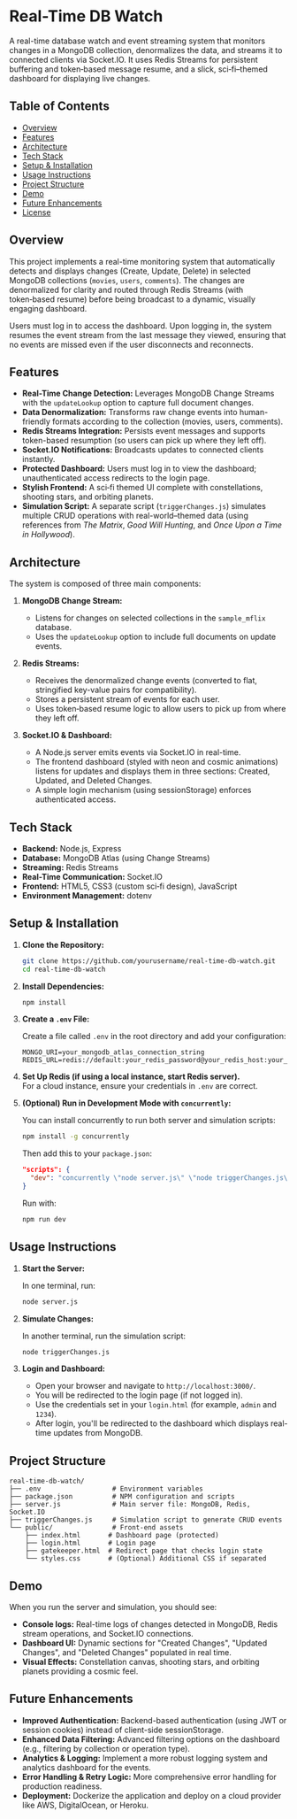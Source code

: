# Real-Time DB Watch

A real-time database watch and event streaming system that monitors changes in a MongoDB collection, denormalizes the data, and streams it to connected clients via Socket.IO. It uses Redis Streams for persistent buffering and token‑based message resume, and a slick, sci‑fi–themed dashboard for displaying live changes.

## Table of Contents

- [Overview](#overview)
- [Features](#features)
- [Architecture](#architecture)
- [Tech Stack](#tech-stack)
- [Setup & Installation](#setup--installation)
- [Usage Instructions](#usage-instructions)
- [Project Structure](#project-structure)
- [Demo](#demo)
- [Future Enhancements](#future-enhancements)
- [License](#license)

## Overview

This project implements a real-time monitoring system that automatically detects and displays changes (Create, Update, Delete) in selected MongoDB collections (`movies`, `users`, `comments`). The changes are denormalized for clarity and routed through Redis Streams (with token‑based resume) before being broadcast to a dynamic, visually engaging dashboard.

Users must log in to access the dashboard. Upon logging in, the system resumes the event stream from the last message they viewed, ensuring that no events are missed even if the user disconnects and reconnects.

## Features

- **Real-Time Change Detection:** Leverages MongoDB Change Streams with the `updateLookup` option to capture full document changes.
- **Data Denormalization:** Transforms raw change events into human-friendly formats according to the collection (movies, users, comments).
- **Redis Streams Integration:** Persists event messages and supports token-based resumption (so users can pick up where they left off).
- **Socket.IO Notifications:** Broadcasts updates to connected clients instantly.
- **Protected Dashboard:** Users must log in to view the dashboard; unauthenticated access redirects to the login page.
- **Stylish Frontend:** A sci‑fi themed UI complete with constellations, shooting stars, and orbiting planets.
- **Simulation Script:** A separate script (`triggerChanges.js`) simulates multiple CRUD operations with real-world–themed data (using references from *The Matrix*, *Good Will Hunting*, and *Once Upon a Time in Hollywood*).

## Architecture

The system is composed of three main components:

1. **MongoDB Change Stream:**  
   - Listens for changes on selected collections in the `sample_mflix` database.
   - Uses the `updateLookup` option to include full documents on update events.

2. **Redis Streams:**  
   - Receives the denormalized change events (converted to flat, stringified key-value pairs for compatibility).
   - Stores a persistent stream of events for each user.
   - Uses token‑based resume logic to allow users to pick up from where they left off.

3. **Socket.IO & Dashboard:**  
   - A Node.js server emits events via Socket.IO in real-time.
   - The frontend dashboard (styled with neon and cosmic animations) listens for updates and displays them in three sections: Created, Updated, and Deleted Changes.
   - A simple login mechanism (using sessionStorage) enforces authenticated access.

## Tech Stack

- **Backend:** Node.js, Express
- **Database:** MongoDB Atlas (using Change Streams)
- **Streaming:** Redis Streams
- **Real-Time Communication:** Socket.IO
- **Frontend:** HTML5, CSS3 (custom sci‑fi design), JavaScript
- **Environment Management:** dotenv

## Setup & Installation

1. **Clone the Repository:**

   ```bash
   git clone https://github.com/yourusername/real-time-db-watch.git
   cd real-time-db-watch
   ```

2. **Install Dependencies:**

   ```bash
   npm install
   ```

3. **Create a `.env` File:**

   Create a file called `.env` in the root directory and add your configuration:

   ```env
   MONGO_URI=your_mongodb_atlas_connection_string
   REDIS_URL=redis://default:your_redis_password@your_redis_host:your_redis_port
   ```

4. **Set Up Redis (if using a local instance, start Redis server).**  
   For a cloud instance, ensure your credentials in `.env` are correct.

5. **(Optional) Run in Development Mode with `concurrently`:**

   You can install concurrently to run both server and simulation scripts:

   ```bash
   npm install -g concurrently
   ```

   Then add this to your `package.json`:

   ```json
   "scripts": {
     "dev": "concurrently \"node server.js\" \"node triggerChanges.js\""
   }
   ```

   Run with:

   ```bash
   npm run dev
   ```

## Usage Instructions

1. **Start the Server:**

   In one terminal, run:

   ```bash
   node server.js
   ```

2. **Simulate Changes:**

   In another terminal, run the simulation script:

   ```bash
   node triggerChanges.js
   ```

3. **Login and Dashboard:**

   - Open your browser and navigate to `http://localhost:3000/`.
   - You will be redirected to the login page (if not logged in).
   - Use the credentials set in your `login.html` (for example, `admin` and `1234`).
   - After login, you'll be redirected to the dashboard which displays real-time updates from MongoDB.

## Project Structure

```
real-time-db-watch/
├── .env                  # Environment variables
├── package.json          # NPM configuration and scripts
├── server.js             # Main server file: MongoDB, Redis, Socket.IO
├── triggerChanges.js     # Simulation script to generate CRUD events
└── public/               # Front-end assets
    ├── index.html       # Dashboard page (protected)
    ├── login.html       # Login page
    ├── gatekeeper.html  # Redirect page that checks login state
    └── styles.css       # (Optional) Additional CSS if separated
```

## Demo

When you run the server and simulation, you should see:

- **Console logs:** Real-time logs of changes detected in MongoDB, Redis stream operations, and Socket.IO connections.
- **Dashboard UI:** Dynamic sections for "Created Changes", "Updated Changes", and "Deleted Changes" populated in real time.
- **Visual Effects:** Constellation canvas, shooting stars, and orbiting planets providing a cosmic feel.

## Future Enhancements

- **Improved Authentication:** Backend-based authentication (using JWT or session cookies) instead of client-side sessionStorage.
- **Enhanced Data Filtering:** Advanced filtering options on the dashboard (e.g., filtering by collection or operation type).
- **Analytics & Logging:** Implement a more robust logging system and analytics dashboard for the events.
- **Error Handling & Retry Logic:** More comprehensive error handling for production readiness.
- **Deployment:** Dockerize the application and deploy on a cloud provider like AWS, DigitalOcean, or Heroku.

